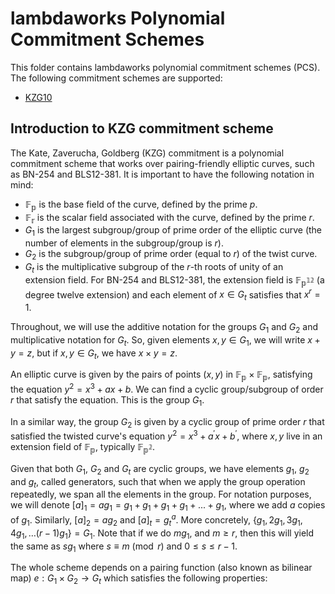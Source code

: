 # lambdaworks Polynomial Commitment Schemes

This folder contains lambdaworks polynomial commitment schemes (PCS). The following commitment schemes are supported:
- [KZG10](https://www.iacr.org/archive/asiacrypt2010/6477178/6477178.pdf)

## Introduction to KZG commitment scheme

The Kate, Zaverucha, Goldberg (KZG) commitment is a polynomial commitment scheme that works over pairing-friendly elliptic curves, such as BN-254 and BLS12-381. It is important to have the following notation in mind:
- $\mathbb{F_p }$ is the base field of the curve, defined by the prime $p$.
- $\mathbb{F_r }$ is the scalar field associated with the curve, defined by the prime $r$.
- $G_1$ is the largest subgroup/group of prime order of the elliptic curve (the number of elements in the subgroup/group is $r$).
- $G_2$ is the subgroup/group of prime order (equal to $r$) of the twist curve.
- $G_t$ is the multiplicative subgroup of the $r$-th roots of unity of an extension field. For BN-254 and BLS12-381, the extension field is $\mathbb{F_{p^{12} }}$ (a degree twelve extension) and each element of $x \in G_t$ satisfies that $x^r = 1$.

Throughout, we will use the additive notation for the groups $G_1$ and $G_2$ and multiplicative notation for $G_t$. So, given elements $x , y \in G_1$, we will write $x + y = z$, but if $x , y \in G_t$, we have $x \times y = z$.

An elliptic curve is given by the pairs of points $(x , y)$ in $\mathbb{F_p } \times \mathbb{F_p }$, satisfying the equation $y^2 = x^3 + a x + b$. We can find a cyclic group/subgroup of order $r$ that satisfy the equation. This is the group $G_1$.

In a similar way, the group $G_2$ is given by a cyclic group of prime order $r$ that satisfied the twisted curve's equation $y^2 = x^3 + a^\prime x + b^\prime$, where $x, y$ live in an extension field of $\mathbb{F_p }$, typically $\mathbb{F_{p^2 } }$.

Given that both $G_1$, $G_2$ and $G_t$ are cyclic groups, we have elements $g_1$, $g_2$ and $g_t$, called generators, such that when we apply the group operation repeatedly, we span all the elements in the group. For notation purposes, we will denote $[a]_1 = a g_1 = g_1 + g_1 + g_1 + g_1 + ... + g_1$, where we add $a$ copies of $g_1$. Similarly, $[a]_2 = a g_2$ and $[a]_t = g_t^{a}$. More concretely, $\{ g_1 , 2g_1 , 3g_1 , 4g_1 , \dots (r - 1)g_1 \} = G_1$. Note that if we do $m g_1$, and $m \geq r$, then this will yield the same as $s g_1$ where $s \equiv m \pmod{r}$ and $0 \leq s \leq r - 1$.

The whole scheme depends on a pairing function (also known as bilinear map) $e: G_1 \times G_2 \rightarrow G_t$ which satisfies the following properties:
